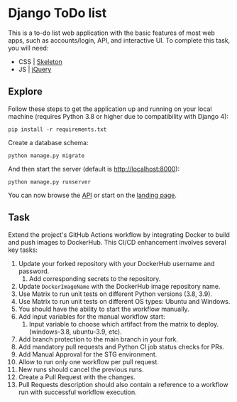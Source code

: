 # Django ToDo list

This is a to-do list web application with the basic features of most web apps, such as accounts/login, API, and interactive UI. 
To complete this task, you will need:

- CSS | [Skeleton](http://getskeleton.com/)
- JS  | [jQuery](https://jquery.com/)

## Explore

Follow these steps to get the application up and running on your local machine (requires Python 3.8 or higher due to compatibility with Django 4):


```
pip install -r requirements.txt
```

Create a database schema:

```
python manage.py migrate
```

And then start the server (default is <http://localhost:8000>):

```
python manage.py runserver
```

You can now browse the [API](http://localhost:8000/api/) or start on the [landing page](http://localhost:8000/).

## Task

Extend the project's GitHub Actions workflow by integrating Docker to build and push images to DockerHub. 
This CI/CD enhancement involves several key tasks:

1. Update your forked repository with your DockerHub username and password.
    1. Add corresponding secrets to the repository.
2. Update `DockerImageName` with the DockerHub image repository name.
3. Use Matrix to run unit tests on different Python versions (3.8, 3.9).
4. Use Matrix to run unit tests on different OS types: Ubuntu and Windows.
5. You should have the ability to start the workflow manually.
6. Add input variables for the manual workflow start:
    1. Input variable to choose which artifact from the matrix to deploy. (windows-3.8, ubuntu-3.9, etc).
7. Add branch protection to the main branch in your fork.
8. Add mandatory pull requests and Python CI job status checks for PRs.
9. Add Manual Approval for the STG environment.
10. Allow to run only one workflow per pull request.
11. New runs should cancel the previous runs.
12. Create a Pull Request with the changes.
13. Pull Requests description should also contain a reference to a workflow run with successful workflow execution.
